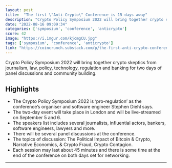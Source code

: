 ```yaml
---
layout: post
title:  "The first \"Anti-Crypto\" Conference is 15 days away"
description: "Crypto Policy Symposium 2022 will bring together crypto skeptics from journalism, law, policy, technology, regulation and banking for two days of panel discussions and community building."
date: "2022-08-16 09:09:34"
categories: ['symposium', 'conference', 'anticrypto']
score: 42
image: "https://i.imgur.com/kjcmgCU.jpg"
tags: ['symposium', 'conference', 'anticrypto']
link: "https://coincrunch.substack.com/p/the-first-anti-crypto-conference"
---
```


Crypto Policy Symposium 2022 will bring together crypto skeptics from journalism, law, policy, technology, regulation and banking for two days of panel discussions and community building.

## Highlights

- The Crypto Policy Symposium 2022 is ‘pro-regulation’ as the conference’s organiser and software engineer Stephen Diehl says.
- The two-day event will take place in London and will be live-streamed on September 5 and 6.
- The speakers list includes several journalists, influential actors, bankers, software engineers, lawyers and more.
- There will be several panel discussions at the conference.
- The topics of discussion: The Political Impact of Bitcoin & Crypto, Narrative Economics, & Crypto Fraud, Crypto Contagion.
- Each session may last about 45 minutes and there is some time at the end of the conference on both days set for networking.

---
